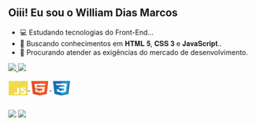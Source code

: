 ## Oiii! Eu sou o William Dias Marcos 

- 💻 Estudando tecnologias do Front-End...
- 📝 Buscando conhecimentos em 𝐇𝐓𝐌𝐋 𝟓, 𝐂𝐒𝐒 𝟑 e 𝐉𝐚𝐯𝐚𝐒𝐜𝐫𝐢𝐩𝐭.. 
- 📔 Procurando atender as exigências do mercado de desenvolvimento.

<div>
  <a href= "https://github.com/William-Dias-Marcos">
  <img height="180em" src="https://github-readme-stats.vercel.app/api?username=William-Dias-Marcos&show_icons=true&theme=dark&include_all_commits=true&count_private=true"/>
  <img height="180em" src="https://github-readme-stats.vercel.app/api/top-langs/?username=William-Dias-Marcos&layout=compact&langs_count=7&theme=dark"/>
</div>
  
<div style="display: inline_block"><br>
  <img align="center" alt="Will-Js" height="30" width="40" src="https://raw.githubusercontent.com/devicons/devicon/master/icons/javascript/javascript-plain.svg">
  <img align="center" alt="Will-HTML" height="30" width="40" src="https://raw.githubusercontent.com/devicons/devicon/master/icons/html5/html5-original.svg">
  <img align="center" alt="Will-CSS" height="30" width="40" src="https://raw.githubusercontent.com/devicons/devicon/master/icons/css3/css3-original.svg">
</div>
  
  ##
  
<div> 
 <a href = "mailto:william.diasmarcos@gmail.com"><img src="https://img.shields.io/badge/-Gmail-%23333?style=for-the-badge&logo=gmail&logoColor=white"        target="_blank"></a>
 <a href="https://www.linkedin.com/in/william-dias-marcos-25981a192" target="_blank"><img src="https://img.shields.io/badge/-LinkedIn-%230077B5?style=for-the-badge&logo=linkedin&logoColor=white" target="_blank"></a> 
</div>
